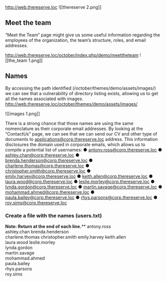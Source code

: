

http://web.thereserve.loc
![[thereserve 2.png]]

## Meet the team
“Meet the Team” page might give us some useful information regarding the employees of the organization, the team’s structure, roles, and email addresses.

http://web.thereserve.loc/october/index.php/demo/meettheteam
![[the_team 1.png]]

## Names
By accessing the path identified (/october/themes/demo/assets/images/) we can see that a vulnerability of directory listing exists, allowing us to get all the names associated with images.
http://web.thereserve.loc/october/themes/demo/assets/images/

![[images 1.png]]

There is a strong chance that those names are using the same nomenclature as their corporate email addresses. By looking at the “ContactUs” page, we can see that we can send our CV and other type of documents to applications@corp.thereserve.loc address. This information disclosures the domain used in corporate emails, which allows us to compile a potential list of usernames: 
● antony.ross@corp.thereserve.loc ● ashley.chan@corp.thereserve.loc ● brenda.henderson@corp.thereserve.loc ● charlene.thomas@corp.thereserve.loc ● christopher.smith@corp.thereserve.loc ● emily.harvey@corp.thereserve.loc ● keith.allen@corp.thereserve.loc ● laura.wood@corp.thereserve.loc ● leslie.morley@corp.thereserve.loc ● lynda.gordon@corp.thereserve.loc ● martin.savage@corp.thereserve.loc ● mohammad.ahmed@corp.thereserve.loc ● paula.bailey@corp.thereserve.loc ● rhys.parsons@corp.thereserve.loc ● roy.sims@corp.thereserve.loc
### Create a file with the names (users.txt)
**Note: Return at the end of each line.****
antony.ross	 
ashley.chan	
brenda.henderson	 
charlene.thomas 
christopher.smith 
emily.harvey 
keith.allen	 
laura.wood
leslie.morley	 
lynda.gordon	 
martin.savage	 
mohammad.ahmed	 
paula.bailey	 
rhys.parsons	 
roy.sims 

